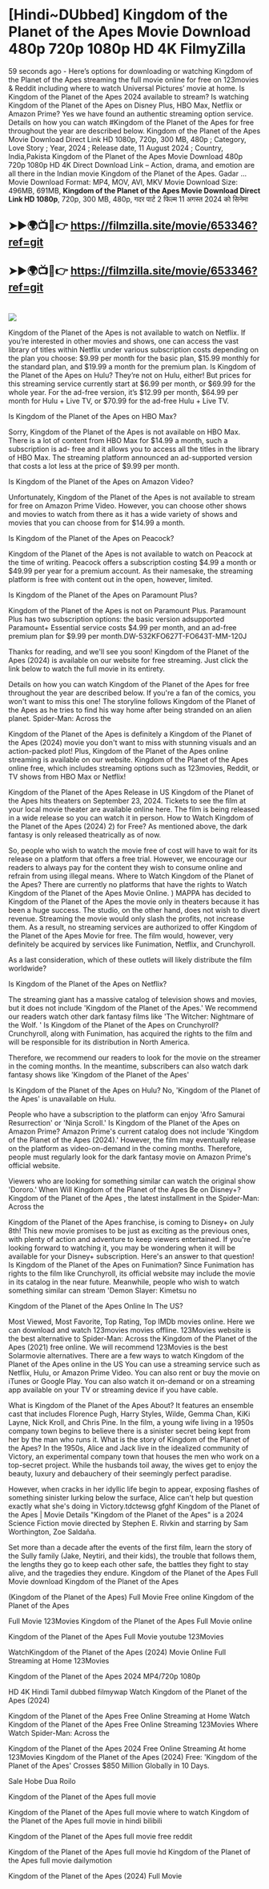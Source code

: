 # [Hindi~DUbbed] Kingdom of the Planet of the Apes Movie Download 480p 720p 1080p HD 4K FilmyZilla


59 seconds ago - Here’s options for downloading or watching Kingdom of the Planet of the Apes streaming the full movie online for free on 123movies & Reddit including where to watch Universal Pictures’ movie at home. Is Kingdom of the Planet of the Apes 2024 available to stream? Is watching Kingdom of the Planet of the Apes on Disney Plus, HBO Max, Netflix or Amazon Prime? Yes we have found an authentic streaming option service. Details on how you can watch #Kingdom of the Planet of the Apes for free throughout the year are described below. Kingdom of the Planet of the Apes Movie Download Direct Link HD 1080p, 720p, 300 MB, 480p ; Category, Love Story ; Year, 2024 ; Release date, 11 August 2024 ; Country, India,Pakista Kingdom of the Planet of the Apes Movie Download 480p 720p 1080p HD 4K Direct Download Link – Action, drama, and emotion are all there in the Indian movie Kingdom of the Planet of the Apes. Gadar ...
Movie Download Format: MP4, MOV, AVI, MKV
Movie Download Size: 496MB, 691MB, **Kingdom of the Planet of the Apes Movie Download Direct Link HD 1080p**, 720p, 300 MB, 480p, गदर पार्ट 2 फिल्म 11 अगस्त 2024 को सिनेमा

## ➤►🌍📺📱👉   https://filmzilla.site/movie/653346?ref=git

## ➤►🌍📺📱👉   https://filmzilla.site/movie/653346?ref=git

#

<img src="https://image.tmdb.org/t/p/w780//fypydCipcWDKDTTCoPucBsdGYXW.jpg" />

Kingdom of the Planet of the Apes is not available to watch on Netflix. If you’re interested in other movies and shows, one can access the vast library of titles within Netflix under various subscription costs depending on the plan you choose: $9.99 per month for the basic plan, $15.99 monthly for the standard plan, and $19.99 a month for the premium plan. Is Kingdom of the Planet of the Apes on Hulu? They’re not on Hulu, either! But prices for this streaming service currently start at $6.99 per month, or $69.99 for the whole year. For the ad-free version, it’s $12.99 per month, $64.99 per month for Hulu + Live TV, or $70.99 for the ad-free Hulu + Live TV.

Is Kingdom of the Planet of the Apes on HBO Max?

Sorry, Kingdom of the Planet of the Apes is not available on HBO Max. There is a lot of content from HBO Max for $14.99 a month, such a subscription is ad- free and it allows you to access all the titles in the library of HBO Max. The streaming platform announced an ad-supported version that costs a lot less at the price of $9.99 per month.

Is Kingdom of the Planet of the Apes on Amazon Video?

Unfortunately, Kingdom of the Planet of the Apes is not available to stream for free on Amazon Prime Video. However, you can choose other shows and movies to watch from there as it has a wide variety of shows and movies that you can choose from for $14.99 a month.

Is Kingdom of the Planet of the Apes on Peacock?

Kingdom of the Planet of the Apes is not available to watch on Peacock at the time of writing. Peacock offers a subscription costing $4.99 a month or $49.99 per year for a premium account. As their namesake, the streaming platform is free with content out in the open, however, limited.

Is Kingdom of the Planet of the Apes on Paramount Plus?

Kingdom of the Planet of the Apes is not on Paramount Plus. Paramount Plus has two subscription options: the basic version adsupported Paramount+ Essential service costs $4.99 per month, and an ad-free premium plan for $9.99 per month.DW-532KFO627T-FO643T-MM-120J

Thanks for reading, and we'll see you soon! Kingdom of the Planet of the Apes (2024) is available on our website for free streaming. Just click the link below to watch the full movie in its entirety.

Details on how you can watch Kingdom of the Planet of the Apes for free throughout the year are described below. If you're a fan of the comics, you won't want to miss this one! The storyline follows Kingdom of the Planet of the Apes as he tries to find his way home after being stranded on an alien planet. Spider-Man: Across the

Kingdom of the Planet of the Apes is definitely a Kingdom of the Planet of the Apes (2024) movie you don't want to miss with stunning visuals and an action-packed plot! Plus, Kingdom of the Planet of the Apes online streaming is available on our website. Kingdom of the Planet of the Apes online free, which includes streaming options such as 123movies, Reddit, or TV shows from HBO Max or Netflix!

Kingdom of the Planet of the Apes Release in US Kingdom of the Planet of the Apes hits theaters on September 23, 2024. Tickets to see the film at your local movie theater are available online here. The film is being released in a wide release so you can watch it in person. How to Watch Kingdom of the Planet of the Apes (2024) 2) for Free? As mentioned above, the dark fantasy is only released theatrically as of now.

So, people who wish to watch the movie free of cost will have to wait for its release on a platform that offers a free trial. However, we encourage our readers to always pay for the content they wish to consume online and refrain from using illegal means. Where to Watch Kingdom of the Planet of the Apes? There are currently no platforms that have the rights to Watch Kingdom of the Planet of the Apes Movie Online. ) MAPPA has decided to Kingdom of the Planet of the Apes the movie only in theaters because it has been a huge success. The studio, on the other hand, does not wish to divert revenue. Streaming the movie would only slash the profits, not increase them. As a result, no streaming services are authorized to offer Kingdom of the Planet of the Apes Movie for free. The film would, however, very definitely be acquired by services like Funimation, Netflix, and Crunchyroll.

As a last consideration, which of these outlets will likely distribute the film worldwide?

Is Kingdom of the Planet of the Apes on Netflix?

The streaming giant has a massive catalog of television shows and movies, but it does not include 'Kingdom of the Planet of the Apes.' We recommend our readers watch other dark fantasy films like 'The Witcher: Nightmare of the Wolf. ' Is Kingdom of the Planet of the Apes on Crunchyroll? Crunchyroll, along with Funimation, has acquired the rights to the film and will be responsible for its distribution in North America.

Therefore, we recommend our readers to look for the movie on the streamer in the coming months. In the meantime, subscribers can also watch dark fantasy shows like 'Kingdom of the Planet of the Apes'

Is Kingdom of the Planet of the Apes on Hulu? No, 'Kingdom of the Planet of the Apes' is unavailable on Hulu.

People who have a subscription to the platform can enjoy 'Afro Samurai Resurrection' or 'Ninja Scroll.' Is Kingdom of the Planet of the Apes on Amazon Prime? Amazon Prime's current catalog does not include 'Kingdom of the Planet of the Apes (2024).' However, the film may eventually release on the platform as video-on-demand in the coming months. Therefore, people must regularly look for the dark fantasy movie on Amazon Prime's official website.

Viewers who are looking for something similar can watch the original show 'Dororo.' When Will Kingdom of the Planet of the Apes Be on Disney+? Kingdom of the Planet of the Apes , the latest installment in the Spider-Man: Across the

Kingdom of the Planet of the Apes franchise, is coming to Disney+ on July 8th! This new movie promises to be just as exciting as the previous ones, with plenty of action and adventure to keep viewers entertained. If you're looking forward to watching it, you may be wondering when it will be available for your Disney+ subscription. Here's an answer to that question! Is Kingdom of the Planet of the Apes on Funimation? Since Funimation has rights to the film like Crunchyroll, its official website may include the movie in its catalog in the near future. Meanwhile, people who wish to watch something similar can stream 'Demon Slayer: Kimetsu no

Kingdom of the Planet of the Apes Online In The US?

Most Viewed, Most Favorite, Top Rating, Top IMDb movies online. Here we can download and watch 123movies movies offline. 123Movies website is the best alternative to Spider-Man: Across the Kingdom of the Planet of the Apes (2021) free online. We will recommend 123Movies is the best Solarmovie alternatives. There are a few ways to watch Kingdom of the Planet of the Apes online in the US You can use a streaming service such as Netflix, Hulu, or Amazon Prime Video. You can also rent or buy the movie on iTunes or Google Play. You can also watch it on-demand or on a streaming app available on your TV or streaming device if you have cable.

What is Kingdom of the Planet of the Apes About? It features an ensemble cast that includes Florence Pugh, Harry Styles, Wilde, Gemma Chan, KiKi Layne, Nick Kroll, and Chris Pine. In the film, a young wife living in a 1950s company town begins to believe there is a sinister secret being kept from her by the man who runs it. What is the story of Kingdom of the Planet of the Apes? In the 1950s, Alice and Jack live in the idealized community of Victory, an experimental company town that houses the men who work on a top-secret project. While the husbands toil away, the wives get to enjoy the beauty, luxury and debauchery of their seemingly perfect paradise.

However, when cracks in her idyllic life begin to appear, exposing flashes of something sinister lurking below the surface, Alice can't help but question exactly what she's doing in Victory.tdctewsg gfghf Kingdom of the Planet of the Apes | Movie Details "Kingdom of the Planet of the Apes" is a 2024 Science Fiction movie directed by Stephen E. Rivkin and starring by Sam Worthington, Zoe Saldaña.

Set more than a decade after the events of the first film, learn the story of the Sully family (Jake, Neytiri, and their kids), the trouble that follows them, the lengths they go to keep each other safe, the battles they fight to stay alive, and the tragedies they endure. Kingdom of the Planet of the Apes Full Movie download Kingdom of the Planet of the Apes

(Kingdom of the Planet of the Apes) Full Movie Free online Kingdom of the Planet of the Apes

Full Movie 123Movies Kingdom of the Planet of the Apes Full Movie online

Kingdom of the Planet of the Apes Full Movie youtube 123Movies

WatchKingdom of the Planet of the Apes (2024) Movie Online Full Streaming at Home 123Movies

Kingdom of the Planet of the Apes 2024 MP4/720p 1080p

HD 4K Hindi Tamil dubbed filmywap Watch Kingdom of the Planet of the Apes (2024)

Kingdom of the Planet of the Apes Free Online Streaming at Home Watch Kingdom of the Planet of the Apes Free Online Streaming 123Movies Where Watch Spider-Man: Across the

Kingdom of the Planet of the Apes 2024 Free Online Streaming At home 123Movies Kingdom of the Planet of the Apes (2024) Free: 'Kingdom of the Planet of the Apes' Crosses $850 Million Globally in 10 Days.

Sale Hobe Dua Roilo

Kingdom of the Planet of the Apes full movie

Kingdom of the Planet of the Apes full movie where to watch Kingdom of the Planet of the Apes full movie in hindi bilibili

Kingdom of the Planet of the Apes full movie free reddit

Kingdom of the Planet of the Apes full movie hd Kingdom of the Planet of the Apes full movie dailymotion

Kingdom of the Planet of the Apes (2024) Full Movie